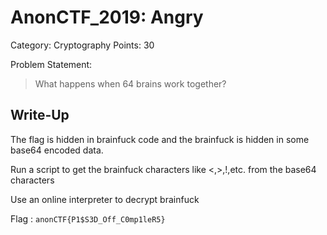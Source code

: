 # AnonCTF_2019: Angry

Category: Cryptography
Points: 30

Problem Statement:

>What happens when 64 brains work together?

## Write-Up

The flag is hidden in brainfuck code and the brainfuck is hidden in some base64 encoded data.

Run a script to get the brainfuck characters like <,>,!,etc. from the base64 characters 

Use an online interpreter to decrypt brainfuck

Flag : `anonCTF{P1$S3D_Off_C0mp1leR5}`
